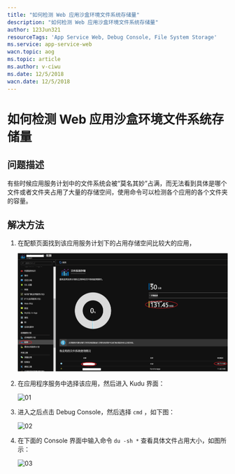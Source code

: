 ```yaml
---
title: "如何检测 Web 应用沙盒环境文件系统存储量"
description: "如何检测 Web 应用沙盒环境文件系统存储量"
author: 123Jun321
resourceTags: 'App Service Web, Debug Console, File System Storage'
ms.service: app-service-web
wacn.topic: aog
ms.topic: article
ms.author: v-ciwu
ms.date: 12/5/2018
wacn.date: 12/5/2018
---
```


# 如何检测 Web 应用沙盒环境文件系统存储量

## 问题描述

有些时候应用服务计划中的文件系统会被“莫名其妙”占满，而无法看到具体是哪个文件或者文件夹占用了大量的存储空间，使用命令可以检测各个应用的各个文件夹的容量。

## 解决方法

1. 在配额页面找到该应用服务计划下的占用存储空间比较大的应用，

    ![00](media/aog-app-service-web-howto-detect-file-storage-in-sandbox-environment/00-chcek-quotas.png "chcek quotas")

2. 在应用程序服务中选择该应用，然后进入 Kudu 界面：

    ![01](media/aog-app-service-web-howto-detect-file-storage-in-sandbox-environment/01.png "01")

2. 进入之后点击 Debug Console，然后选择 `cmd` ，如下图：

    ![02](media/aog-app-service-web-howto-detect-file-storage-in-sandbox-environment/02.png "02")

3. 在下面的 Console 界面中输入命令 `du -sh *` 查看具体文件占用大小，如图所示：

    ![03](media/aog-app-service-web-howto-detect-file-storage-in-sandbox-environment/03.png "03")

